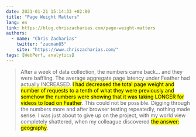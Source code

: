 ```yaml
---
date: 2021-01-21 15:14:33 +02:00
title: "Page Weight Matters"
lang: en
link: https://blog.chriszacharias.com/page-weight-matters
authors:
  - name: "Chris Zacharias"
    twitter: "zacman85"
    site: "https://www.chriszacharias.com/"
tags: [WebPerf, analytics]
---
```


> After a week of data collection, the numbers came back… and they were baffling. The average aggregate page latency under Feather had actually INCREASED. <mark>I had decreased the total page weight and number of requests to a tenth of what they were previously and somehow the numbers were showing that it was taking LONGER for videos to load on Feather</mark>. This could not be possible. Digging through the numbers more and after browser testing repeatedly, nothing made sense. I was just about to give up on the project, with my world view completely shattered, when my colleague discovered <mark>the answer: geography</mark>.